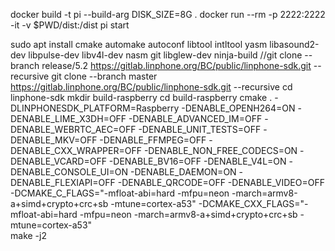 docker build -t pi --build-arg DISK_SIZE=8G .
docker run --rm -p 2222:2222 -it -v $PWD/dist:/dist pi start


sudo apt install cmake automake autoconf libtool intltool yasm libasound2-dev libpulse-dev libv4l-dev nasm git libglew-dev ninja-build
//git clone --branch release/5.2 https://gitlab.linphone.org/BC/public/linphone-sdk.git --recursive
git clone --branch master https://gitlab.linphone.org/BC/public/linphone-sdk.git --recursive
cd linphone-sdk
mkdir build-raspberry
cd build-raspberry
cmake . -DLINPHONESDK_PLATFORM=Raspberry  -DENABLE_OPENH264=ON  -DENABLE_LIME_X3DH=OFF -DENABLE_ADVANCED_IM=OFF -DENABLE_WEBRTC_AEC=OFF -DENABLE_UNIT_TESTS=OFF -DENABLE_MKV=OFF -DENABLE_FFMPEG=OFF -DENABLE_CXX_WRAPPER=OFF -DENABLE_NON_FREE_CODECS=ON -DENABLE_VCARD=OFF -DENABLE_BV16=OFF -DENABLE_V4L=ON -DENABLE_CONSOLE_UI=ON -DENABLE_DAEMON=ON -DENABLE_FLEXIAPI=OFF -DENABLE_QRCODE=OFF -DENABLE_VIDEO=OFF -DCMAKE_C_FLAGS="-mfloat-abi=hard -mfpu=neon -march=armv8-a+simd+crypto+crc+sb -mtune=cortex-a53" -DCMAKE_CXX_FLAGS="-mfloat-abi=hard -mfpu=neon -march=armv8-a+simd+crypto+crc+sb -mtune=cortex-a53"  
make -j2 

